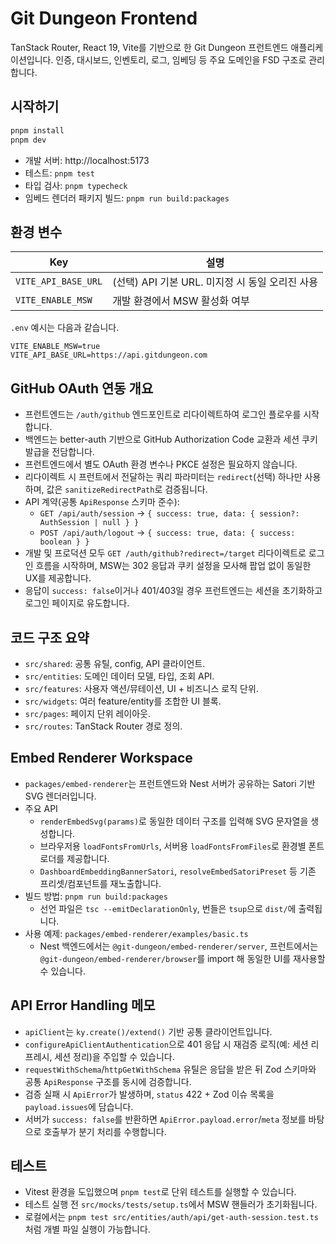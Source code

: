 # Git Dungeon Frontend

TanStack Router, React 19, Vite를 기반으로 한 Git Dungeon 프런트엔드 애플리케이션입니다. 인증, 대시보드, 인벤토리, 로그, 임베딩 등 주요 도메인을 FSD 구조로 관리합니다.

## 시작하기

```bash
pnpm install
pnpm dev
```

- 개발 서버: http://localhost:5173
- 테스트: `pnpm test`
- 타입 검사: `pnpm typecheck`
- 임베드 렌더러 패키지 빌드: `pnpm run build:packages`

## 환경 변수

| Key                 | 설명                                            |
| ------------------- | ----------------------------------------------- |
| `VITE_API_BASE_URL` | (선택) API 기본 URL. 미지정 시 동일 오리진 사용 |
| `VITE_ENABLE_MSW`   | 개발 환경에서 MSW 활성화 여부                   |

`.env` 예시는 다음과 같습니다.

```env
VITE_ENABLE_MSW=true
VITE_API_BASE_URL=https://api.gitdungeon.com
```

## GitHub OAuth 연동 개요

- 프런트엔드는 `/auth/github` 엔드포인트로 리다이렉트하여 로그인 플로우를 시작합니다.
- 백엔드는 better-auth 기반으로 GitHub Authorization Code 교환과 세션 쿠키 발급을 전담합니다.
- 프런트엔드에서 별도 OAuth 환경 변수나 PKCE 설정은 필요하지 않습니다.
- 리다이렉트 시 프런트에서 전달하는 쿼리 파라미터는 `redirect`(선택) 하나만 사용하며, 값은 `sanitizeRedirectPath`로 검증됩니다.
- API 계약(공통 `ApiResponse` 스키마 준수):
  - `GET /api/auth/session` → `{ success: true, data: { session?: AuthSession | null } }`
  - `POST /api/auth/logout` → `{ success: true, data: { success: boolean } }`
- 개발 및 프로덕션 모두 `GET /auth/github?redirect=/target` 리다이렉트로 로그인 흐름을 시작하며, MSW는 302 응답과 쿠키 설정을 모사해 팝업 없이 동일한 UX를 제공합니다.
- 응답이 `success: false`이거나 401/403일 경우 프런트엔드는 세션을 초기화하고 로그인 페이지로 유도합니다.

## 코드 구조 요약

- `src/shared`: 공통 유틸, config, API 클라이언트.
- `src/entities`: 도메인 데이터 모델, 타입, 조회 API.
- `src/features`: 사용자 액션/뮤테이션, UI + 비즈니스 로직 단위.
- `src/widgets`: 여러 feature/entity를 조합한 UI 블록.
- `src/pages`: 페이지 단위 레이아웃.
- `src/routes`: TanStack Router 경로 정의.

## Embed Renderer Workspace

- `packages/embed-renderer`는 프런트엔드와 Nest 서버가 공유하는 Satori 기반 SVG 렌더러입니다.
- 주요 API
  - `renderEmbedSvg(params)`로 동일한 데이터 구조를 입력해 SVG 문자열을 생성합니다.
  - 브라우저용 `loadFontsFromUrls`, 서버용 `loadFontsFromFiles`로 환경별 폰트 로더를 제공합니다.
  - `DashboardEmbeddingBannerSatori`, `resolveEmbedSatoriPreset` 등 기존 프리셋/컴포넌트를 재노출합니다.
- 빌드 방법: `pnpm run build:packages`
  - 선언 파일은 `tsc --emitDeclarationOnly`, 번들은 `tsup`으로 `dist/`에 출력됩니다.
- 사용 예제: `packages/embed-renderer/examples/basic.ts`
  - Nest 백엔드에서는 `@git-dungeon/embed-renderer/server`, 프런트에서는 `@git-dungeon/embed-renderer/browser`를 import 해 동일한 UI를 재사용할 수 있습니다.

## API Error Handling 메모

- `apiClient`는 `ky.create()/extend()` 기반 공통 클라이언트입니다.
- `configureApiClientAuthentication`으로 401 응답 시 재검증 로직(예: 세션 리프레시, 세션 정리)을 주입할 수 있습니다.
- `requestWithSchema`/`httpGetWithSchema` 유틸은 응답을 받은 뒤 Zod 스키마와 공통 `ApiResponse` 구조를 동시에 검증합니다.
- 검증 실패 시 `ApiError`가 발생하며, `status` 422 + Zod 이슈 목록을 `payload.issues`에 담습니다.
- 서버가 `success: false`를 반환하면 `ApiError.payload.error`/`meta` 정보를 바탕으로 호출부가 분기 처리를 수행합니다.

## 테스트

- Vitest 환경을 도입했으며 `pnpm test`로 단위 테스트를 실행할 수 있습니다.
- 테스트 실행 전 `src/mocks/tests/setup.ts`에서 MSW 핸들러가 초기화됩니다.
- 로컬에서는 `pnpm test src/entities/auth/api/get-auth-session.test.ts`처럼 개별 파일 실행이 가능합니다.
